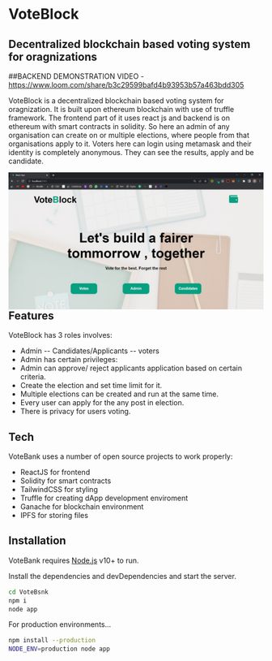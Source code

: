 # VoteBlock
## Decentralized blockchain based voting system for oragnizations

##BACKEND DEMONSTRATION VIDEO - https://www.loom.com/share/b3c29599bafd4b93953b57a463bdd305 

VoteBlock is a decentralized blockchain based voting system for oragnization. It is built upon ethereum blockchain with use of truffle framework. The frontend part of it uses react js and backend is on ethereum with smart contracts in solidity. So here an admin of any organisation can create on or multiple elections, where people from that organisations apply to it. Voters here can login using metamask and their identity is completely anonymous. They can see the results, apply and be candidate.

<img src="https://github.com/rohandevray/votechain/blob/main/images/WhatsApp%20Image%202022-09-25%20at%2012.29.22%20PM.jpeg"
     alt="Markdown Monster icon"
     style="float: left; margin-right: 10px;" />
## Features

VoteBlock has 3 roles involves:
- Admin
-- Candidates/Applicants
-- voters
- Admin has certain privileges:
- Admin can approve/ reject applicants application based on certain criteria.
- Create the election and set time limit for it.
- Multiple elections can be created and run at the same time.
- Every user can apply for the any post in election.
- There is privacy for users voting.


## Tech

VoteBank uses a number of open source projects to work properly:

- ReactJS for frontend
- Solidity for smart contracts
- TailwindCSS for styling
- Truffle for creating dApp development enviroment
- Ganache for blockchain environment
- IPFS for storing files 


## Installation

VoteBank requires [Node.js](https://nodejs.org/) v10+ to run.

Install the dependencies and devDependencies and start the server.

```sh
cd VoteBsnk
npm i
node app
```

For production environments...

```sh
npm install --production
NODE_ENV=production node app
```



